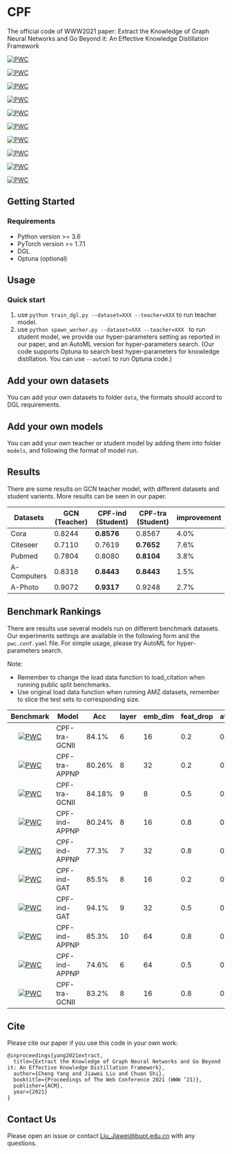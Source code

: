 # CPF

The official code of WWW2021 paper: Extract the Knowledge of Graph Neural Networks and Go Beyond it: An Effective Knowledge Distillation Framework

[![PWC](https://img.shields.io/endpoint.svg?url=https://paperswithcode.com/badge/extract-the-knowledge-of-graph-neural/node-classification-on-cora-fixed-10-node-per)](https://paperswithcode.com/sota/node-classification-on-cora-fixed-10-node-per)

[![PWC](https://img.shields.io/endpoint.svg?url=https://paperswithcode.com/badge/extract-the-knowledge-of-graph-neural/node-classification-on-cora-fixed-5-node-per)](https://paperswithcode.com/sota/node-classification-on-cora-fixed-5-node-per)

[![PWC](https://img.shields.io/endpoint.svg?url=https://paperswithcode.com/badge/extract-the-knowledge-of-graph-neural/node-classification-on-cora-3)](https://paperswithcode.com/sota/node-classification-on-cora-3)

[![PWC](https://img.shields.io/endpoint.svg?url=https://paperswithcode.com/badge/extract-the-knowledge-of-graph-neural/node-classification-on-cora-1)](https://paperswithcode.com/sota/node-classification-on-cora-1)

[![PWC](https://img.shields.io/endpoint.svg?url=https://paperswithcode.com/badge/extract-the-knowledge-of-graph-neural/node-classification-on-cora-05)](https://paperswithcode.com/sota/node-classification-on-cora-05)

[![PWC](https://img.shields.io/endpoint.svg?url=https://paperswithcode.com/badge/extract-the-knowledge-of-graph-neural/node-classification-on-amz-computers)](https://paperswithcode.com/sota/node-classification-on-amz-computers?p=extract-the-knowledge-of-graph-neural)

[![PWC](https://img.shields.io/endpoint.svg?url=https://paperswithcode.com/badge/extract-the-knowledge-of-graph-neural/node-classification-on-amz-photo)](https://paperswithcode.com/sota/node-classification-on-amz-photo?p=extract-the-knowledge-of-graph-neural)

[![PWC](https://img.shields.io/endpoint.svg?url=https://paperswithcode.com/badge/extract-the-knowledge-of-graph-neural/node-classification-on-cora-with-public-split)](https://paperswithcode.com/sota/node-classification-on-cora-with-public-split?p=extract-the-knowledge-of-graph-neural)

[![PWC](https://img.shields.io/endpoint.svg?url=https://paperswithcode.com/badge/extract-the-knowledge-of-graph-neural/node-classification-on-citeseer-with-public)](https://paperswithcode.com/sota/node-classification-on-citeseer-with-public?p=extract-the-knowledge-of-graph-neural)

[![PWC](https://img.shields.io/endpoint.svg?url=https://paperswithcode.com/badge/extract-the-knowledge-of-graph-neural/node-classification-on-pubmed-with-public)](https://paperswithcode.com/sota/node-classification-on-pubmed-with-public?p=extract-the-knowledge-of-graph-neural)

## Getting Started

### Requirements

- Python version >= 3.6
- PyTorch version >= 1.7.1
- DGL
- Optuna (optional)

## Usage

### Quick start

1. use `python train_dgl.py --dataset=XXX --teacher=XXX`  to run teacher model.
2. use `python spawn_worker.py --dataset=XXX --teacher=XXX ` to run student model, we provide our hyper-parameters setting as reported in our paper, and an AutoML version for hyper-parameters search. (Our code supports Optuna to search best hyper-parameters for knowledge distillation. You can use `--automl`  to run Optuna code.)

## Add your own datasets

You can add your own datasets to folder `data`, the formats should accord to DGL requirements.

## Add your own models

You can add your own teacher or student model by adding them into folder `models`, and following the format of model run.

## Results

There are some results on GCN teacher model, with different datasets and student varients. More results can be seen in our paper.

| Datasets    | GCN (Teacher) | CPF-ind (Student) | CPF-tra (Student) | improvement |
| ----------- | ------------- | ----------------- | ----------------- | ----------- |
| Cora        | 0.8244        | **0.8576**        | 0.8567            | 4.0%        |
| Citeseer    | 0.7110        | 0.7619            | **0.7652**        | 7.6%        |
| Pubmed      | 0.7804        | 0.8080            | **0.8104**        | 3.8%        |
| A-Computers | 0.8318        | **0.8443**        | **0.8443**        | 1.5%        |
| A-Photo     | 0.9072        | **0.9317**        | 0.9248            | 2.7%        |

## Benchmark Rankings

There are results use several models run on different benchmark datasets. Our experiments settings are available in the following form and the `pwc.conf.yaml` file. For simple usage, please try AutoML for hyper-parameters search.

Note: 

- Remember to change the load data function to load_citation when running public split benchmarks. 
- Use original load data function when running AMZ datasets, remember to slice the test sets to corresponding size.

|                          Benchmark                           | Model         | Acc    | layer | emb_dim | feat_drop | attn_drop | lr   | wd   |
| :----------------------------------------------------------: | ------------- | ------ | ----- | ------- | --------- | --------- | ---- | ---- |
| [![PWC](https://img.shields.io/endpoint.svg?url=https://paperswithcode.com/badge/extract-the-knowledge-of-graph-neural/node-classification-on-cora-fixed-10-node-per)](https://paperswithcode.com/sota/node-classification-on-cora-fixed-10-node-per) | CPF-tra-GCNII | 84.1%  | 6     | 16      | 0.2       | 0.5       | 5e-3 | 1e-2 |
| [![PWC](https://img.shields.io/endpoint.svg?url=https://paperswithcode.com/badge/extract-the-knowledge-of-graph-neural/node-classification-on-cora-fixed-5-node-per)](https://paperswithcode.com/sota/node-classification-on-cora-fixed-5-node-per) | CPF-tra-APPNP | 80.26% | 8     | 32      | 0.2       | 0.2       | 5e-3 | 5e-4 |
| [![PWC](https://img.shields.io/endpoint.svg?url=https://paperswithcode.com/badge/extract-the-knowledge-of-graph-neural/node-classification-on-cora-3)](https://paperswithcode.com/sota/node-classification-on-cora-3) | CPF-tra-GCNII | 84.18% | 9     | 8       | 0.5       | 0.8       | 5e-3 | 1e-2 |
| [![PWC](https://img.shields.io/endpoint.svg?url=https://paperswithcode.com/badge/extract-the-knowledge-of-graph-neural/node-classification-on-cora-1)](https://paperswithcode.com/sota/node-classification-on-cora-1) | CPF-ind-APPNP | 80.24% | 8     | 16      | 0.8       | 0.2       | 5e-3 | 1e-2 |
| [![PWC](https://img.shields.io/endpoint.svg?url=https://paperswithcode.com/badge/extract-the-knowledge-of-graph-neural/node-classification-on-cora-05)](https://paperswithcode.com/sota/node-classification-on-cora-05) | CPF-ind-APPNP | 77.3%  | 7     | 32      | 0.8       | 0.2       | 1e-3 | 1e-3 |
| [![PWC](https://img.shields.io/endpoint.svg?url=https://paperswithcode.com/badge/extract-the-knowledge-of-graph-neural/node-classification-on-amz-computers)](https://paperswithcode.com/sota/node-classification-on-amz-computers?p=extract-the-knowledge-of-graph-neural) | CPF-ind-GAT   | 85.5%  | 8     | 16      | 0.2       | 0.5       | 1e-3 | 1e-2 |
| [![PWC](https://img.shields.io/endpoint.svg?url=https://paperswithcode.com/badge/extract-the-knowledge-of-graph-neural/node-classification-on-amz-photo)](https://paperswithcode.com/sota/node-classification-on-amz-photo?p=extract-the-knowledge-of-graph-neural) | CPF-ind-GAT   | 94.1%  | 9     | 32      | 0.5       | 0.5       | 1e-2 | 1e-2 |
| [![PWC](https://img.shields.io/endpoint.svg?url=https://paperswithcode.com/badge/extract-the-knowledge-of-graph-neural/node-classification-on-cora-with-public-split)](https://paperswithcode.com/sota/node-classification-on-cora-with-public-split?p=extract-the-knowledge-of-graph-neural) | CPF-ind-APPNP | 85.3%  | 10    | 64      | 0.8       | 0.8       | 5e-3 | 5e-4 |
| [![PWC](https://img.shields.io/endpoint.svg?url=https://paperswithcode.com/badge/extract-the-knowledge-of-graph-neural/node-classification-on-citeseer-with-public)](https://paperswithcode.com/sota/node-classification-on-citeseer-with-public?p=extract-the-knowledge-of-graph-neural) | CPF-ind-APPNP | 74.6%  | 6     | 64      | 0.5       | 0.5       | 5e-3 | 1e-2 |
| [![PWC](https://img.shields.io/endpoint.svg?url=https://paperswithcode.com/badge/extract-the-knowledge-of-graph-neural/node-classification-on-pubmed-with-public)](https://paperswithcode.com/sota/node-classification-on-pubmed-with-public?p=extract-the-knowledge-of-graph-neural) | CPF-tra-GCNII | 83.2%  | 8     | 16      | 0.8       | 0.8       | 1e-2 | 5e-4 |

## Cite

Please cite our paper if you use this code in your own work:

```
@inproceedings{yang2021extract,
  title={Extract the Knowledge of Graph Neural Networks and Go Beyond it: An Effective Knowledge Distillation Framework},
  author={Cheng Yang and Jiawei Liu and Chuan Shi},
  booktitle={Proceedings of The Web Conference 2021 (WWW ’21)},
  publisher={ACM},
  year={2021}
}
```

## Contact Us

Please open an issue or contact Liu_Jiawei@bupt.edu.cn with any questions.
